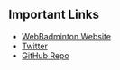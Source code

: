 ## Important Links

- [WebBadminton Website](https://web-badmintion.vercel.app/)
- [Twitter](https://twitter.com/WebBadminton4u)
- [GitHub Repo](https://github.com/BadmWe/WebBadminton)
